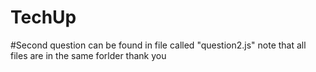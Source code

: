 # TechUp
#Second question can be found in file called "question2.js" note that all files are in the same forlder thank you
